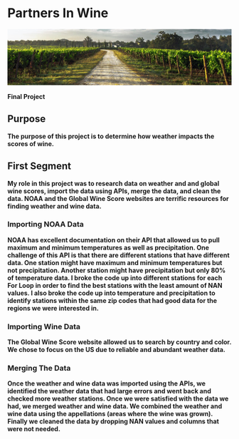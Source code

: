 # <b> Partners In Wine <b>

<p align="center">
  <img src="Vineyard-chalk-soil.jpg" width="850">
</p>

Final Project

## Purpose
The purpose of this project is to determine how weather impacts the scores of wine.


## First Segment
My role in this project was to research data on weather and and global wine scores, import the data using APIs, merge the data, and clean the data.  NOAA and the Global Wine Score websites are terrific resources for finding weather and wine data. 

### Importing NOAA Data
NOAA has excellent documentation on their API that allowed us to pull maximum and minimum temperatures as well as precipitation. One challenge of this API is that there are different stations that have different data. One station might have maximum and minimum temperatures but not precipitation. Another station might have precipitation but only 80% of temperature data. I broke the code up into different stations for each For Loop in order to find the best stations with the least amount of NAN values. I also broke the code up into temperature and precipitation to identify stations within the same zip codes that had good data for the regions we were interested in.

### Importing Wine Data
The Global Wine Score website allowed us to search by country and color. We chose to focus on the US due to reliable and abundant weather data. 

### Merging The Data
Once the weather and wine data was imported using the APIs, we identified the weather data that had large errors and went back and checked more weather stations. Once we were satisfied with the data we had, we merged weather and wine data. We combined the weather and wine data using the appellations (areas where the wine was grown). Finally we cleaned the data by dropping NAN values and columns that were not needed.
